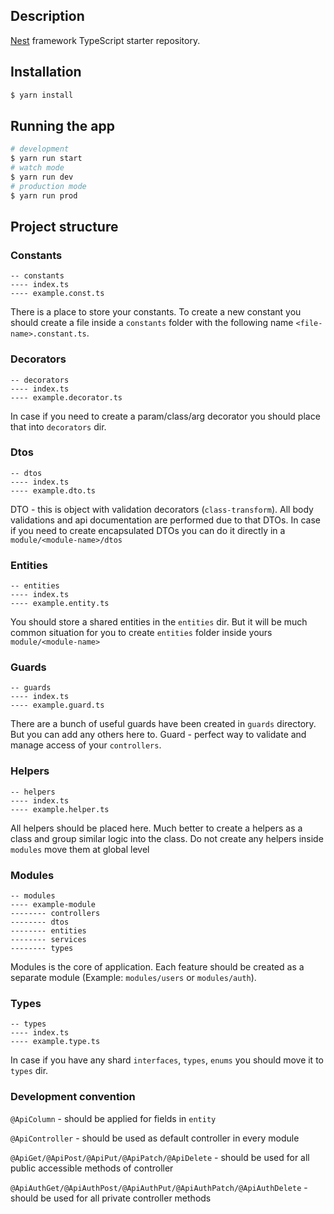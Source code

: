 ## Description

[Nest](https://github.com/nestjs/nest) framework TypeScript starter repository.

## Installation

```bash
$ yarn install
```

## Running the app

```bash
# development
$ yarn run start
# watch mode
$ yarn run dev
# production mode
$ yarn run prod
```

## Project structure

### Constants

```
-- constants
---- index.ts
---- example.const.ts
```

There is a place to store your constants. To create a new constant you should create a file inside a `constants` folder with the following name `<file-name>.constant.ts`.

### Decorators

```
-- decorators
---- index.ts
---- example.decorator.ts
```

In case if you need to create a param/class/arg decorator you should place that into `decorators` dir.

### Dtos

```
-- dtos
---- index.ts
---- example.dto.ts
```

DTO - this is object with validation decorators (`class-transform`). All body validations and api documentation are performed due to that DTOs. In case if you need to create encapsulated DTOs you can do it directly in a `module/<module-name>/dtos`

### Entities

```
-- entities
---- index.ts
---- example.entity.ts
```

You should store a shared entities in the `entities` dir. But it will be much common situation for you to create `entities` folder inside yours `module/<module-name>`

### Guards

```
-- guards
---- index.ts
---- example.guard.ts
```

There are a bunch of useful guards have been created in `guards` directory. But you can add any others here to. Guard - perfect way to validate and manage access of your `controllers`.

### Helpers

```
-- helpers
---- index.ts
---- example.helper.ts
```

All helpers should be placed here. Much better to create a helpers as a class and group similar logic into the class. Do not create any helpers inside `modules` move them at global level

### Modules

```
-- modules
---- example-module
-------- controllers
-------- dtos
-------- entities
-------- services
-------- types
```

Modules is the core of application. Each feature should be created as a separate module (Example: `modules/users` or `modules/auth`).

### Types

```
-- types
---- index.ts
---- example.type.ts
```

In case if you have any shard `interfaces`, `types`, `enums` you should move it to `types` dir.


### Development convention

`@ApiColumn` - should be applied for fields in `entity`

`@ApiController` - should be used as default controller in every module

`@ApiGet/@ApiPost/@ApiPut/@ApiPatch/@ApiDelete` - should be used for all public accessible methods of controller

`@ApiAuthGet/@ApiAuthPost/@ApiAuthPut/@ApiAuthPatch/@ApiAuthDelete` - should be used for all private controller methods